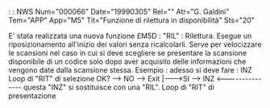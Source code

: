  :  : NWS Num="000066" Date="19990305" Rel="" Atr="G. Galdini" Tem="APP" App="M5" Tit="Funzione di rilettura in disponibilità" Sts="20"

E' stata realizzata una nuova funzione £M5D :  "RIL" :  Rilettura. Esegue un riposizionamento all'inizio dei valori senza ricalcolarli. Serve per velocizzare le scansioni nel caso in cui si deve scegliere se presentare la scansione disponibile di un codice solo dopo aver acquisito delle informazioni che vengono date dalla scansione stessa.
Esempio :  adesso si deve fare : 
INZ
Loop di "RIT" di selezione
OK? --> NO --> Exit
|--->SI --> INZ <--------------- questa "INZ" si sostituisce con una "RIL".
             Loop di "RIT" di presentazione

